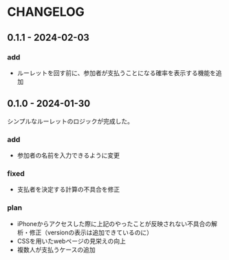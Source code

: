 # CHANGELOG

## 0.1.1 - 2024-02-03

### add
- ルーレットを回す前に、参加者が支払うことになる確率を表示する機能を追加


## 0.1.0 - 2024-01-30

シンプルなルーレットのロジックが完成した。
### add
  - 参加者の名前を入力できるように変更
### fixed
  - 支払者を決定する計算の不具合を修正
### plan
  - iPhoneからアクセスした際に上記のやったことが反映されない不具合の解析・修正（versionの表示は追加できているのに）
  - CSSを用いたwebページの見栄えの向上
  - 複数人が支払うケースの追加
